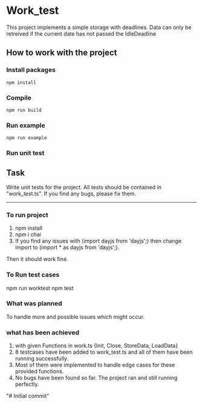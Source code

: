 # Work_test

This project implements a simple storage with deadlines.
Data can only be retreived if the current date has not passed the IdleDeadline

## How to work with the project

### Install packages

```
npm install
```

### Compile

```
npm run build
```

### Run example

```
npm run example
```

### Run unit test

## Task
Write unit tests for the project. All tests should be contained in "work_test.ts".
If you find any bugs, please fix them.

------------------------------------------------------------------------------------

### To run project
1. npm install
2. npm i chai
3. If you find any issues with (import dayjs from 'dayjs';) then change import to (import * as dayjs from 'dayjs';). 

Then it should work fine.

### To Run test cases
npm run worktest
npm test

### What was planned
To handle more and possible issues which might occur.

### what has been achieved
1. with given Functions in work.ts {Init, Close, StoreData, LoadData}
2. 8 testcases have been added to work_test.ts and all of them have been running successfully.
3. Most of them were implemented to handle edge cases for these provided functions.
4. No bugs have been found so far. The project ran and still running perfectly.

"# Initial commit" 
